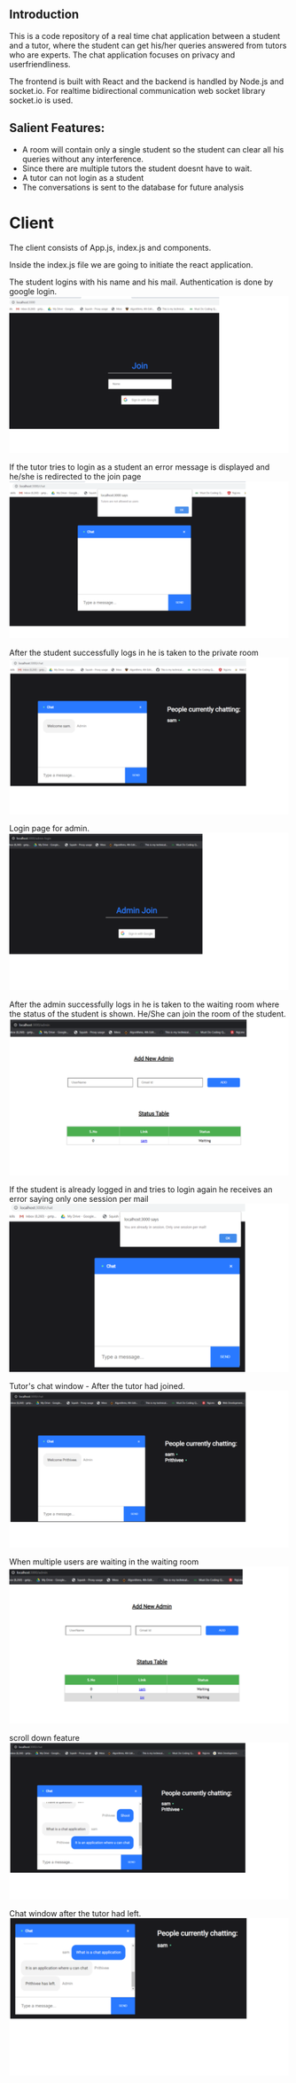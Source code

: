 ## Introduction
  This is a code repository of a real time chat application between a student and a tutor, where the student can get his/her queries answered from tutors who are experts. The chat application focuses on privacy and userfriendliness.

The frontend is built with React and the backend is handled by Node.js and socket.io.
For realtime bidirectional communication web socket library socket.io is used.

## Salient Features:
* A room will contain only a single student so the student can clear all his queries without any interference.
* Since there are multiple tutors the student doesnt have to wait.
* A tutor can not login as a student
* The conversations is sent to the database for future analysis


# Client
The client consists of App.js, index.js and components.

Inside the index.js file we are going to initiate the react application. 

The student logins with his name and his mail. Authentication is done by google login.
![](Images/join.png)

If the tutor tries to login as a student an error message is displayed and he/she is redirected to the join page 
![](Images/tutorsAsStudents.png)

After the student successfully logs in he is taken to the private room
![](Images/chat.png)

Login page for admin.
![](Images/adminLogin.png)

After the admin successfully logs in he is taken to the waiting room where the status of the student is shown. He/She can join the room of the student.   
![](Images/admin.png)

If the student is already logged in and tries to login again he receives an error saying only one session per mail
![](Images/userAlreadyInSession.png)

Tutor's chat window - After the tutor had joined. 
![](Images/chat2.png)

When multiple users are waiting in the waiting room
![](Images/admin2users.png)

scroll down feature
![](Images/chat3.png)

Chat window after the tutor had left.
![](Images/chat4.png)




